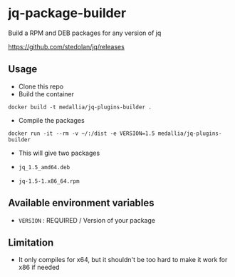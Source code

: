 # jq-package-builder

Build a RPM and DEB packages for any version of jq

https://github.com/stedolan/jq/releases

## Usage

- Clone this repo
- Build the container

```
docker build -t medallia/jq-plugins-builder .
```

- Compile the packages

```
docker run -it --rm -v ~/:/dist -e VERSION=1.5 medallia/jq-plugins-builder
```

- This will give two packages

- `jq_1.5_amd64.deb`
- `jq-1.5-1.x86_64.rpm`

## Available environment variables

- `VERSION` : REQUIRED / Version of your package

## Limitation

- It only compiles for x64, but it shouldn't be too hard to make it work for x86 if needed
